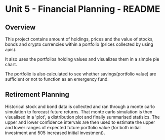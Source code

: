 # Unit 5 - Financial Planning - README
## Overview
This project contains amount of holdings, prices and the value of stocks, bonds and crypto currencies within a portfolio (prices collected by using apis).

It also uses the portfolios holding values and visualizes them in a simple pie chart.

The portfolio is also calculated to see whether savings(portfolio value) are sufficient or not to function as an emergency fund.

## Retirement Planning
Historical stock and bond data is collected and ran through a monte carlo simulation to forecast future returns. 
That monte carlo simulation is then visualised in a 'plot', a distribution plot and finally summarised statisics. The upper and lower confidence intervals are then used to estimate the upper and lower ranges of expected future portfolio value (for both initial investment and 505 increased initial investment).
